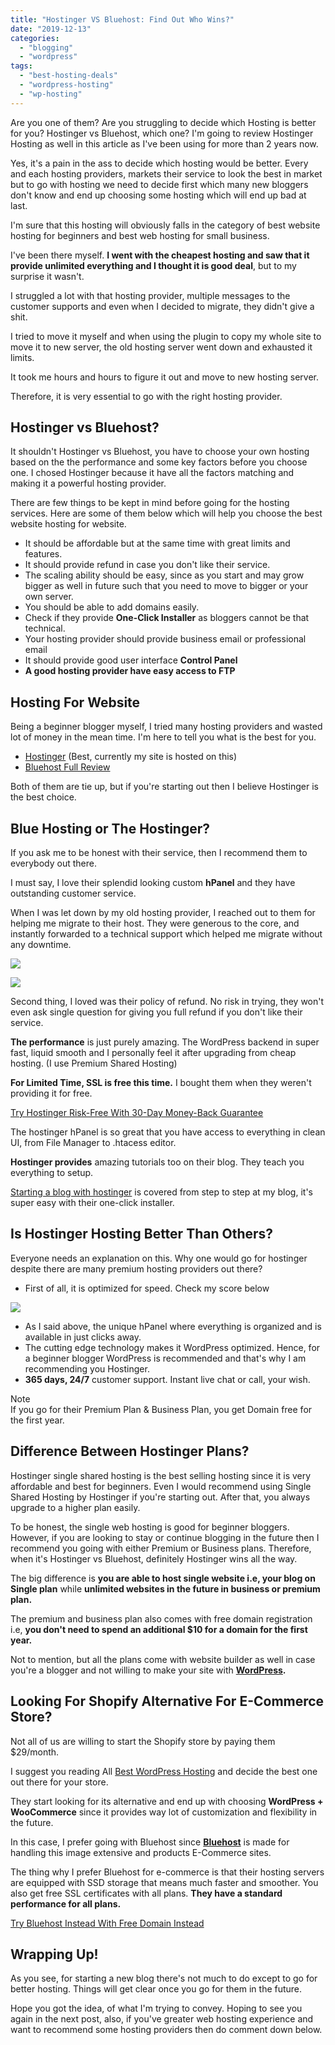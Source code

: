 ```yaml
---
title: "Hostinger VS Bluehost: Find Out Who Wins?"
date: "2019-12-13"
categories: 
  - "blogging"
  - "wordpress"
tags: 
  - "best-hosting-deals"
  - "wordpress-hosting"
  - "wp-hosting"
---
```


Are you one of them? Are you struggling to decide which Hosting is better for you? Hostinger vs Bluehost, which one? I'm going to review Hostinger Hosting as well in this article as I've been using for more than 2 years now.

Yes, it's a pain in the ass to decide which hosting would be better. Every and each hosting providers, markets their service to look the best in market but to go with hosting we need to decide first which many new bloggers don't know and end up choosing some hosting which will end up bad at last. 

I'm sure that this hosting will obviously falls in the category of best website hosting for beginners and best web hosting for small business.

I've been there myself. **I went with the cheapest hosting and saw that it provide unlimited everything and I thought it is good deal**, but to my surprise it wasn't.

I struggled a lot with that hosting provider, multiple messages to the customer supports and even when I decided to migrate, they didn't give a shit. 

I tried to move it myself and when using the plugin to copy my whole site to move it to new server, the old hosting server went down and exhausted it limits. 

It took me hours and hours to figure it out and move to new hosting server.

Therefore, it is very essential to go with the right hosting provider.

## Hostinger vs Bluehost?

It shouldn't Hostinger vs Bluehost, you have to choose your own hosting based on the the performance and some key factors before you choose one. I chosed Hostinger because it have all the factors matching and making it a powerful hosting provider.

There are few things to be kept in mind before going for the hosting services. Here are some of them below which will help you choose the best website hosting for website.

- It should be affordable but at the same time with great limits and features.
- It should provide refund in case you don't like their service.
- The scaling ability should be easy, since as you start and may grow bigger as well in future such that you need to move to bigger or your own server.
- You should be able to add domains easily.
- Check if they provide **One-Click Installer** as bloggers cannot be that technical.
- Your hosting provider should provide business email or professional email
- It should provide good user interface **Control Panel**
- **A good hosting provider have easy access to FTP**

## Hosting For Website

Being a beginner blogger myself, I tried many hosting providers and wasted lot of money in the mean time. I'm here to tell you what is the best for you.

- [Hostinger](https://sastaeinstein.com/go/hostinger/) (Best, currently my site is hosted on this)
- [Bluehost Full Review](https://sastaeinstein.com/what-no-one-tells-you-about-bluehost/)

Both of them are tie up, but if you're starting out then I believe Hostinger is the best choice. 

## Blue Hosting or The Hostinger?

If you ask me to be honest with their service, then I recommend them to everybody out there.

I must say, I love their splendid looking custom **hPanel** and they have outstanding customer service. 

When I was let down by my old hosting provider, I reached out to them for helping me migrate to their host. They were generous to the core, and instantly forwarded to a technical support which helped me migrate without any downtime.

[![](/posts/2019/12/images/20190913194650-en-728x90.png)](https://www.hostg.xyz/SH2Hf?file_id=1058)

![](https://www.hostg.xyz/aff_i?offer_id=6&file_id=1058&aff_id=20066&url_id=18&tiny_url=1)

Second thing, I loved was their policy of refund. No risk in trying, they won't even ask single question for giving you full refund if you don't like their service.

**The performance** is just purely amazing. The WordPress backend in super fast, liquid smooth and I personally feel it after upgrading from cheap hosting. (I use Premium Shared Hosting)

**For Limited Time, SSL is free this time.** I bought them when they weren't providing it for free.

[Try Hostinger Risk-Free With 30-Day Money-Back Guarantee](https://sastaeinstein.com/go/hostinger)

The hostinger hPanel is so great that you have access to everything in clean UI, from File Manager to .htacess editor.

**Hostinger provides** amazing tutorials too on their blog. They teach you everything to setup.

[Starting a blog with hostinger](https://sastaeinstein.com/start-blog-in-india/) is covered from step to step at my blog, it's super easy with their one-click installer.

## Is Hostinger Hosting Better Than Others?

Everyone needs an explanation on this. Why one would go for hostinger despite there are many premium hosting providers out there? 

- First of all, it is optimized for speed. Check my score below

![](/posts/2019/12/images/Gtmetrix-1024x546.jpg)

- As I said above, the unique hPanel where everything is organized and is available in just clicks away. 
- The cutting edge technology makes it WordPress optimized. Hence, for a beginner blogger WordPress is recommended and that's why I am recommending you Hostinger.
- **365 days, 24/7** customer support. Instant live chat or call, your wish.

Note  
If you go for their Premium Plan & Business Plan, you get Domain free for the first year.  

## Difference Between Hostinger Plans?

Hostinger single shared hosting is the best selling hosting since it is very affordable and best for beginners. Even I would recommend using Single Shared Hosting by Hostinger if you're starting out. After that, you always upgrade to a higher plan easily.

To be honest, the single web hosting is good for beginner bloggers. However, if you are looking to stay or continue blogging in the future then I recommend you going with either Premium or Business plans. Therefore, when it's Hostinger vs Bluehost, definitely Hostinger wins all the way.

The big difference is **you are able to host single website i.e, your blog on Single plan** while **unlimited websites in the future in business or premium plan.**

The premium and business plan also comes with free domain registration i.e, **you don't need to spend an additional $10 for a domain for the first year.**

Not to mention, but all the plans come with website builder as well in case you're a blogger and not willing to make your site with **[WordPress](https://sastaeinstein.com/facts-about-wordpress/).**

## Looking For Shopify Alternative For E-Commerce Store?

Not all of us are willing to start the Shopify store by paying them $29/month. 

I suggest you reading All [Best WordPress Hosting](https://www.bloggingjoy.com/best-wordpress-hosting-reviews/) and decide the best one out there for your store.

They start looking for its alternative and end up with choosing **WordPress + WooCommerce** since it provides way lot of customization and flexibility in the future.

In this case, I prefer going with Bluehost since [**Bluehost**](https://sastaeinstein.com/go/bluehost/) is made for handling this image extensive and products E-Commerce sites.

The thing why I prefer Bluehost for e-commerce is that their hosting servers are equipped with SSD storage that means much faster and smoother. You also get free SSL certificates with all plans. **They have a standard performance for all plans.**

[Try Bluehost Instead With Free Domain Instead](https://sastaeinstein.com/go/bluehost)

## Wrapping Up!

As you see, for starting a new blog there's not much to do except to go for better hosting. Things will get clear once you go for them in the future. 

Hope you got the idea, of what I'm trying to convey. Hoping to see you again in the next post, also, if you've greater web hosting experience and want to recommend some hosting providers then do comment down below.
